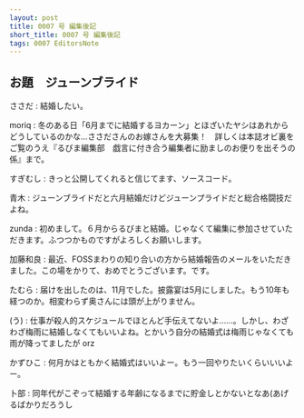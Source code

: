 ```yaml
---
layout: post
title: 0007 号 編集後記
short_title: 0007 号 編集後記
tags: 0007 EditorsNote
---
```



## お題　ジューンブライド

ささだ
:  結婚したい。

moriq
:  冬のある日「6月までに結婚するヨカーン」とほざいたヤシはあれからどうしているのかな…ささださんのお嫁さんを大募集！　詳しくは本誌オビ裏をご覧のうえ『るびま編集部　戯言に付き合う編集者に励ましのお便りを出そうの係』まで。

すぎむし
:  きっと公開してくれると信じてます、ソースコード。

青木
: ジューンブライドだと六月結婚だけどジューンプライドだと総合格闘技だよね。

zunda
:  初めまして。６月からるびまと結婚。じゃなくて編集に参加させていただきます。ふつつかものですがよろしくお願いします。

加藤和良
: 最近、FOSSまわりの知り合いの方から結婚報告のメールをいただきました。この場をかりて、おめでとうございます。です。

たむら
:  届けを出したのは、11月でした。披露宴は5月にしました。もう10年も経つのか。相変わらず奥さんには頭が上がりません。

(う)
: 仕事が殺人的スケジュールでほとんど手伝えてないよ……。しかし、わざわざ梅雨に結婚しなくてもいいよね。とかいう自分の結婚式は梅雨じゃなくても雨が降ってましたが orz

かずひこ
: 何月かはともかく結婚式はいいよー。もう一回やりたいくらいいいよー。

卜部
: 同年代がこぞって結婚する年齢になるまでに貯金しとかないとなあ(あげるばかりだろうし


